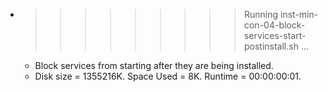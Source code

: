 * >>>>>>>>> Running inst-min-con-04-block-services-start-postinstall.sh ...
  * Block services from starting after they are being installed.
  * Disk size = 1355216K. Space Used = 8K. Runtime = 00:00:00:01.
